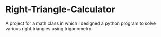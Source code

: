 # Right-Triangle-Calculator
A project for a math class in which I designed a python program to solve various right triangles using trigonometry.
